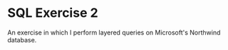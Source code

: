 # SQL Exercise 2
An exercise in which I perform layered queries on Microsoft's Northwind database. 
